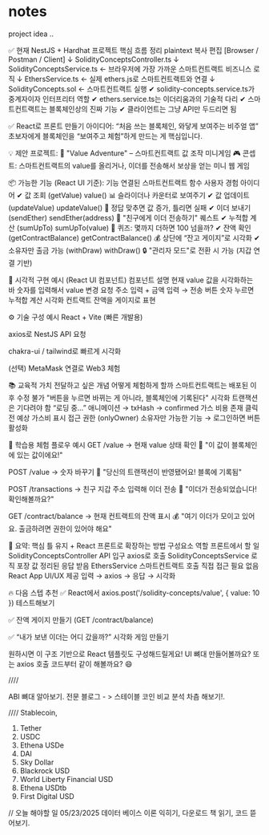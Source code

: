 # notes

project idea .. 

✅ 현재 NestJS + Hardhat 프로젝트 핵심 흐름 정리
plaintext
복사
편집
[Browser / Postman / Client]
        ↓
SolidityConceptsController.ts
        ↓
SolidityConceptsService.ts     ← 브라우저에 가장 가까운 스마트컨트랙트 비즈니스 로직
        ↓
EthersService.ts               ← 실제 ethers.js로 스마트컨트랙트와 연결
        ↓
SolidityConcepts.sol           ← 스마트컨트랙트 실행
✔ solidity-concepts.service.ts가 중계자이자 인터프리터 역할
✔ ethers.service.ts는 이더리움과의 기술적 다리
✔ 스마트컨트랙트는 블록체인상의 진짜 기능
✔ 클라이언트는 그냥 API만 두드리면 됨

✅ React로 프론트 만들기 아이디어: “처음 쓰는 블록체인, 와닿게 보여주는 비주얼 앱”
초보자에게 블록체인을 “보여주고 체험”하게 만드는 게 핵심입니다.

💡 제안 프로젝트:
🧠 "Value Adventure" – 스마트컨트랙트 값 조작 미니게임
🎮 콘셉트:
스마트컨트랙트의 value를 올리거나, 이더를 전송해서 보상을 얻는 미니 웹 게임

📦 가능한 기능 (React UI 기준):
기능	연결된 스마트컨트랙트 함수	사용자 경험 아이디어
✔ 값 조회 (getValue)	value()	📊 슬라이더나 카운터로 보여주기
✔ 값 업데이트 (updateValue)	updateValue()	🎯 정답 맞추면 값 증가, 틀리면 실패
✔ 이더 보내기 (sendEther)	sendEther(address)	🎁 "친구에게 이더 전송하기" 퀘스트
✔ 누적합 계산 (sumUpTo)	sumUpTo(value)	🧮 퀴즈: 몇까지 더하면 100 넘을까?
✔ 잔액 확인 (getContractBalance)	getContractBalance()	💰 상단에 “잔고 게이지”로 시각화
✔ 소유자만 출금 가능 (withDraw)	withDraw()	🔒 "관리자 모드"로 전환 시 가능 (지갑 연결 기반)

🎨 시각적 구현 예시 (React UI 컴포넌트)
컴포넌트	설명
<ValueGauge />	현재 value 값을 시각화하는 바
<UpdateForm />	숫자를 입력해서 value 변경 요청
<EtherSender />	주소 입력 + 금액 입력 → 전송 버튼
<SumGame />	숫자 누르면 누적합 계산 시각화
<BalanceBar />	컨트랙트 잔액을 게이지로 표현

⚙️ 기술 구성 예시
React + Vite (빠른 개발용)

axios로 NestJS API 요청

chakra-ui / tailwind로 빠르게 시각화

(선택) MetaMask 연결로 Web3 체험

📚 교육적 가치
전달하고 싶은 개념	어떻게 체험하게 할까
스마트컨트랙트는 배포된 이후 수정 불가	"버튼을 누르면 바뀌는 게 아니라, 블록체인에 기록된다" 시각화
트랜잭션은 기다려야 함	“로딩 중…” 애니메이션 → txHash → confirmed
가스 비용 존재	클릭 전 예상 가스비 표시
접근 권한 (onlyOwner)	소유자만 가능한 기능 → 로그인하면 버튼 활성화

🧭 학습용 체험 플로우 예시
GET /value → 현재 value 상태 확인
🧠 "이 값이 블록체인에 있는 값이에요!"

POST /value → 숫자 바꾸기
🎯 "당신의 트랜잭션이 반영됐어요! 블록에 기록됨"

POST /transactions → 친구 지갑 주소 입력해 이더 전송
💸 "이더가 전송되었습니다! 확인해볼까요?"

GET /contract/balance → 현재 컨트랙트의 잔액 표시
💰 "여기 이더가 모이고 있어요. 출금하려면 권한이 있어야 해요"

📌 요약: 핵심 틀 유지 + React 프론트로 확장하는 방법
구성요소	역할	프론트에서 할 일
SolidityConceptsController	API 입구	axios로 호출
SolidityConceptsService	로직 포장	값 정리된 응답 받음
EthersService	스마트컨트랙트 호출	직접 접근 필요 없음
React App	UI/UX 제공	입력 → axios → 응답 → 시각화

🔥 다음 스텝 추천
✅ React에서 axios.post('/solidity-concepts/value', { value: 10 }) 테스트해보기

✅ 잔액 게이지 만들기 (GET /contract/balance)

✅ “내가 보낸 이더는 어디 갔을까?” 시각화 게임 만들기

원하시면 이 구조 기반으로 React 템플릿도 구성해드릴게요!
UI 뼈대 만들어볼까요? 또는 axios 호출 코드부터 같이 해볼까요? 😄

//// 

ABI 뼈대 알아보기. 전문 블로그 - > 스테이블 코인 비교 분석 차츰 해보기!.


//// Stablecoin, 

1. Tether
2. USDC
3. Ethena USDe
4. DAI
5. Sky Dollar
6. Blackrock USD
7. World Liberty Financial USD
8. Ethena USDtb
9. First Digital USD

// 오늘 해야할 일 05/23/2025 
데이터 베이스 이론 익히기, 다운로드 
책 읽기, 코드 뜯어보기. 


    



